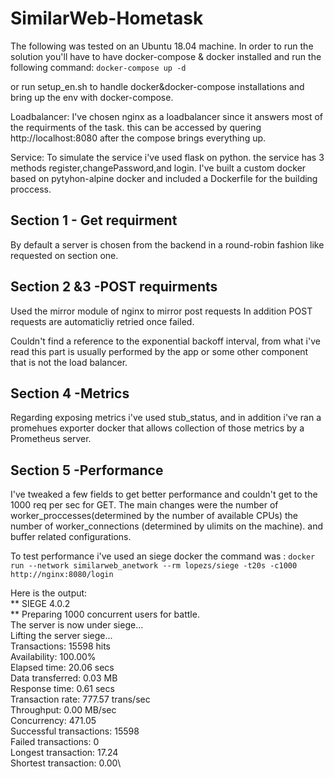 # SimilarWeb-Hometask
The following was tested on an Ubuntu 18.04 machine.
In order to run the solution you'll have to have
docker-compose & docker installed and run the following command:
`docker-compose up -d `

or run setup_en.sh  to handle docker&docker-compose installations and 
bring up the env with docker-compose.

Loadbalancer:
I've chosen nginx as a loadbalancer since it answers most of the requirments of the task.
this can be accessed by quering http://localhost:8080 after the compose brings everything up.

Service:
To simulate the service i've used flask on python.
the service has 3 methods register,changePassword,and login.
I've built a custom docker based on pytyhon-alpine docker
and included a Dockerfile for the building proccess.

## Section 1 - Get requirment
By default a server is chosen from the backend in a round-robin fashion like requested on section one.

## Section 2 &3 -POST requirments
Used the mirror module of nginx to mirror post requests
In addition POST requests are automaticliy retried once failed.

Couldn't find a reference to the exponential backoff interval,
from what i've read this part is usually performed by the app or some other 
component that is not the load balancer.

## Section 4 -Metrics 
Regarding exposing metrics i've used stub_status,
and in addition i've ran a promehues exporter docker that allows collection of those metrics by a Prometheus server.

## Section 5 -Performance
I've tweaked a few fields to get better performance and couldn't get to the 1000 req per sec for GET.
The main changes were the number of worker_proccesses(determined by the number of available CPUs)
the number of worker_connections (determined by ulimits on the machine).
and buffer related configurations.

To test performance i've used an siege docker 
the command was : 
`docker run --network similarweb_anetwork --rm lopezs/siege -t20s -c1000 http://nginx:8080/login`

Here is the output:
<br> ** SIEGE 4.0.2 </br>
 ** Preparing 1000 concurrent users for battle.\
The server is now under siege...\
Lifting the server siege...\
Transactions:                  15598 hits\
Availability:                 100.00%\
Elapsed time:                  20.06 secs\
Data transferred:               0.03 MB\
Response time:                  0.61 secs\
Transaction rate:             777.57 trans/sec\
Throughput:                     0.00 MB/sec\
Concurrency:                  471.05\
Successful transactions:       15598\
Failed transactions:               0\
Longest transaction:           17.24\
Shortest transaction:           0.00\

